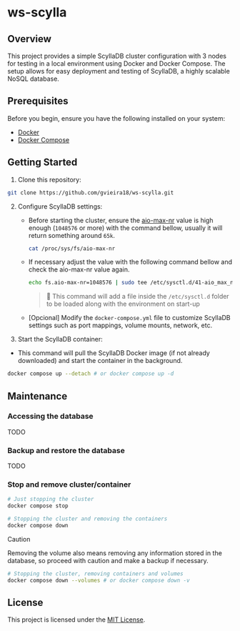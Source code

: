 # ws-scylla

## Overview

This project provides a simple ScyllaDB cluster configuration with 3 nodes for testing in a local environment using Docker and Docker Compose. The setup allows for easy deployment and testing of ScyllaDB, a highly scalable NoSQL database.

## Prerequisites

Before you begin, ensure you have the following installed on your system:

- [Docker](https://docs.docker.com/engine/install/ubuntu/)
- [Docker Compose](https://docs.docker.com/compose/install/linux/)

## Getting Started

1. Clone this repository:

```bash
git clone https://github.com/gvieira18/ws-scylla.git
```

2. Configure ScyllaDB settings:

   - Before starting the cluster, ensure the [aio-max-nr](https://www.kernel.org/doc/Documentation/sysctl/fs.txt) value is high enough (`1048576` or more) with the command bellow, usually it will return something around `65k`.
     ```bash
     cat /proc/sys/fs/aio-max-nr
     ```
   - If necessary adjust the value with the following command bellow and check the aio-max-nr value again.
     ```bash
     echo fs.aio-max-nr=1048576 | sudo tee /etc/sysctl.d/41-aio_max_nr.conf && sudo sysctl --system
     ```
     > 📝 This command will add a file inside the `/etc/sysctl.d` folder to be loaded along with the environment on start-up
   - [Opcional] Modify the `docker-compose.yml` file to customize ScyllaDB settings such as port mappings, volume mounts, network, etc.

3. Start the ScyllaDB container:

- This command will pull the ScyllaDB Docker image (if not already downloaded) and start the container in the background.

```bash
docker compose up --detach # or docker compose up -d
```

## Maintenance

### Accessing the database

TODO

### Backup and restore the database

TODO

### Stop and remove cluster/container

```bash
# Just stopping the cluster
docker compose stop
```

```bash
# Stopping the cluster and removing the containers
docker compose down
```

> [!CAUTION]
> Removing the volume also means removing any information stored in the database, so proceed with caution and make a backup if necessary.

```bash
# Stopping the cluster, removing containers and volumes
docker compose down --volumes # or docker compose down -v
```

## License

This project is licensed under the [MIT License](LICENSE).
